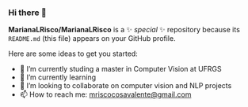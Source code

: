 ### Hi there 👋


**MarianaLRisco/MarianaLRisco** is a ✨ _special_ ✨ repository because its `README.md` (this file) appears on your GitHub profile.

Here are some ideas to get you started:

- 🔭 I’m currently studing a master in Computer Vision at UFRGS
- 🌱 I’m currently learning 
- 👯 I’m looking to collaborate on computer vision and NLP projects
- 📫 How to reach me: mriscocosavalente@gmail.com
